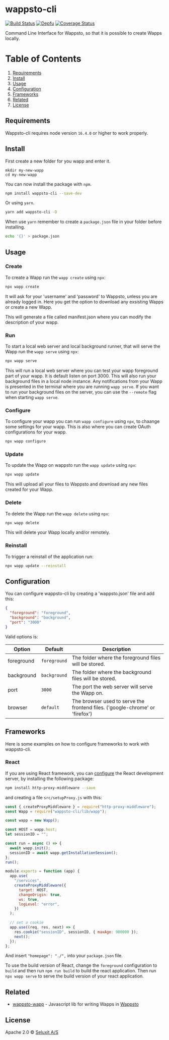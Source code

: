 # wappsto-cli

[![Build Status](https://travis-ci.com/Wappsto/wappsto-cli.svg?branch=master)](https://travis-ci.com/Wappsto/wappsto-cli)
[![Depfu](https://badges.depfu.com/badges/c25acea9b059ab7760cb61d1de54f29d/overview.svg)](https://depfu.com/github/Wappsto/wappsto-cli?project_id=7056)
[![Coverage Status](https://coveralls.io/repos/github/Wappsto/wappsto-cli/badge.svg?branch=master)](https://coveralls.io/github/Wappsto/wappsto-cli?branch=master)

Command Line Interface for Wappsto, so that it is possible to create Wapps locally.

# Table of Contents

1. [Requirements](#Requirements)
2. [Install](#install)
3. [Usage](#usage)
4. [Configuration](#configuration)
5. [Frameworks](#frameworks)
6. [Related](#related)
7. [License](#license)

## Requirements

Wappsto-cli requires node version `16.4.0` or higher to work properly.

## Install

First create a new folder for you wapp and enter it.

```shell
mkdir my-new-wapp
cd my-new-wapp
```

You can now install the package with `npm`.

```sh
npm install wappsto-cli --save-dev
```

Or using `yarn`.

```sh
yarn add wappsto-cli -D
```

When use `yarn` remember to create a `package.json` file in your folder before installing.

```sh
echo '{}' > package.json
```

## Usage

### Create

To create a Wapp run the `wapp create` using `npx`:

```sh
npx wapp create
```

It will ask for your 'username' and 'password' to Wappsto, unless you are already logged in.
Here you get the option to download any exsisting Wapps or create a new Wapp.

This will generate a file called manifest.json where you can modify the description of your wapp.

### Run

To start a local web server and local background runner, that will serve the Wapp run the `wapp serve` using `npx`:

```sh
npx wapp serve
```

This will run a local web server where you can test your wapp foreground part of your wapp. It is default listen on port 3000.
This will also run your background files in a local node instance.
Any notifications from your Wapp is presented in the terminal where you are running `wapp serve`.
If you want to run your background files on the server, you can use the `--remote` flag when starting `wapp serve`.

### Configure

To configure your wapp you can run `wapp configure` using `npx`, to chaange some settings for your wapp.
This is also where you can create OAuth configurations for your wapp.

```sh
npx wapp configure
```

### Update

To update the Wapp on wappsto run the `wapp update` using `npx`:

```sh
npx wapp update
```

This will upload all your files to Wappsto and download any new files created for your Wapp.

### Delete

To delete the Wapp run the `wapp delete` using `npx`:

```sh
npx wapp delete
```

This will delete your Wapp locally and/or remotely.

### Reinstall

To trigger a reinstall of the application run:

```sh
npx wapp update --reinstall
```

## Configuration

You can configure wappsto-cli by creating a 'wappsto.json' file and add this:

```json
{
  "foreground": "foreground",
  "background": "background",
  "port": "3000"
}
```

Valid options is:

| Option     | Default      | Description                                                                  |
| ---------- | ------------ | ---------------------------------------------------------------------------- |
| foreground | `foreground` | The folder where the foreground files will be stored.                        |
| background | `background` | The folder where the background files will be stored.                        |
| port       | `3000`       | The port the web server will serve the Wapp on.                              |
| browser    | `default`    | The browser used to serve the frontend files. ('google-chrome' or 'firefox') |

## Frameworks

Here is some examples on how to configure frameworks to work with wappsto-cli.

### React

If you are using React framework, you can [configure](https://facebook.github.io/create-react-app/docs/proxying-api-requests-in-development#configuring-the-proxy-manually) the React development server, by installing the following package:

```sh
npm install http-proxy-middleware --save
```

and creating a file `src/setupProxy.js` with this:

```js
const { createProxyMiddleware } = require("http-proxy-middleware");
const Wapp = require("wappsto-cli/lib/wapp");

const wapp = new Wapp();

const HOST = wapp.host;
let sessionID = "";

const run = async () => {
  await wapp.init();
  sessionID = await wapp.getInstallationSession();
};
run();

module.exports = function (app) {
  app.use(
    "/services",
    createProxyMiddleware({
      target: HOST,
      changeOrigin: true,
      ws: true,
      logLevel: "error",
    })
  );

  // set a cookie
  app.use((req, res, next) => {
    res.cookie("sessionID", sessionID, { maxAge: 900000 });
    next();
  });
};
```

And insert `"homepage": "./",` into your `package.json` file.

To use the build version of React, change the `foreground` configuration to `build` and then run `npm run build` to build the react application.
Then run `npx wapp serve` to serve the build version of your react application.

## Related

- [wappsto-wapp](https://github.com/wappsto/javascript-wappsto-wapp) - Javascript lib for writing Wapps in [Wappsto](https://wappsto.com)

## License

Apache 2.0 © [Seluxit A/S](https://www.seluxit.com)

